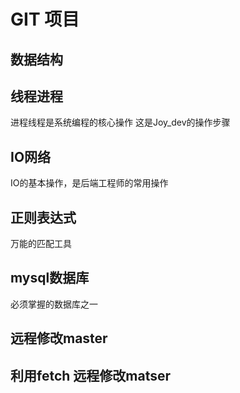 # GIT 项目
## 数据结构
## 线程进程
 进程线程是系统编程的核心操作
这是Joy_dev的操作步骤
## IO网络
 IO的基本操作，是后端工程师的常用操作
## 正则表达式
   万能的匹配工具
## mysql数据库
  必须掌握的数据库之一

## 远程修改master

## 利用fetch 远程修改matser
  



